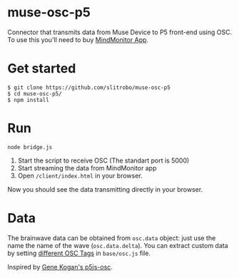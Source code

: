 # muse-osc-p5
Connector that transmits data from Muse Device to P5 front-end using OSC.
To use this you'll need to buy [MindMonitor App](https://mind-monitor.com/).

# Get started

```
$ git clone https://github.com/slitrobo/muse-osc-p5
$ cd muse-osc-p5/
$ npm install
```

# Run

```
node bridge.js
```

1. Start the script to receive OSC (The standart port is 5000)
2. Start streaming the data from MindMonitor app
3. Open `/client/index.html` in your browser.

Now you should see the data transmitting directly in your browser.


# Data

The brainwave data can be obtained from `osc.data` object: just use the name the name of the wave (`osc.data.delta`).
You can extract custom data by setting [different OSC Tags](https://mind-monitor.com/FAQ.php#oscspec) in `base/osc.js` file.


Inspired by [Gene Kogan's p5js-osc](https://github.com/genekogan/p5js-osc).

